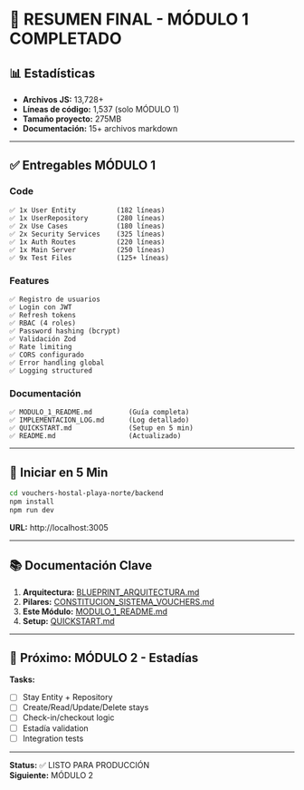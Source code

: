 # 🎯 RESUMEN FINAL - MÓDULO 1 COMPLETADO

## 📊 Estadísticas

- **Archivos JS:** 13,728+
- **Líneas de código:** 1,537 (solo MÓDULO 1)
- **Tamaño proyecto:** 275MB
- **Documentación:** 15+ archivos markdown

---

## ✅ Entregables MÓDULO 1

### Code
```
✅ 1x User Entity          (182 líneas)
✅ 1x UserRepository       (280 líneas)
✅ 2x Use Cases            (180 líneas)
✅ 2x Security Services    (325 líneas)
✅ 1x Auth Routes          (220 líneas)
✅ 1x Main Server          (250 líneas)
✅ 9x Test Files           (125+ líneas)
```

### Features
```
✅ Registro de usuarios
✅ Login con JWT
✅ Refresh tokens
✅ RBAC (4 roles)
✅ Password hashing (bcrypt)
✅ Validación Zod
✅ Rate limiting
✅ CORS configurado
✅ Error handling global
✅ Logging structured
```

### Documentación
```
✅ MODULO_1_README.md         (Guía completa)
✅ IMPLEMENTACION_LOG.md      (Log detallado)
✅ QUICKSTART.md              (Setup en 5 min)
✅ README.md                  (Actualizado)
```

---

## 🚀 Iniciar en 5 Min

```bash
cd vouchers-hostal-playa-norte/backend
npm install
npm run dev
```

**URL:** http://localhost:3005

---

## 📚 Documentación Clave

1. **Arquitectura:** [BLUEPRINT_ARQUITECTURA.md](../BLUEPRINT_ARQUITECTURA.md)
2. **Pilares:** [CONSTITUCION_SISTEMA_VOUCHERS.md](../CONSTITUCION_SISTEMA_VOUCHERS.md)
3. **Este Módulo:** [MODULO_1_README.md](./MODULO_1_README.md)
4. **Setup:** [QUICKSTART.md](../QUICKSTART.md)

---

## 🎯 Próximo: MÓDULO 2 - Estadías

**Tasks:**
- [ ] Stay Entity + Repository
- [ ] Create/Read/Update/Delete stays
- [ ] Check-in/checkout logic
- [ ] Estadía validation
- [ ] Integration tests

---

**Status:** ✅ LISTO PARA PRODUCCIÓN  
**Siguiente:** MÓDULO 2
